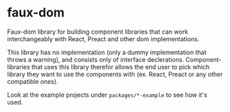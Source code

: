# faux-dom

Faux-dom library for building component libraries that can work interchangeably with React, Preact and other dom implementations.

This library has no implementation (only a dummy implementation that throws a warning), and consists only of interface declerations. Component-libraries that uses this library therefor allows the end user to pick which library they want to use the components with (ex. React, Preact or any other compatible ones).

Look at the example projects under `packages/*-example` to see how it's used.
